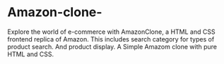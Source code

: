 # Amazon-clone-
Explore the world of e-commerce with AmazonClone, a HTML and CSS frontend replica of Amazon. This includes search category for types of product search. And product display. A Simple Amazom clone with pure HTML and CSS.
